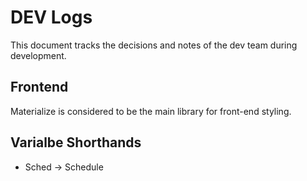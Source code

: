 # DEV Logs
This document tracks the decisions and notes of the dev team during development.

## Frontend
Materialize is considered to be the main library for front-end styling.

## Varialbe Shorthands

+ Sched → Schedule
